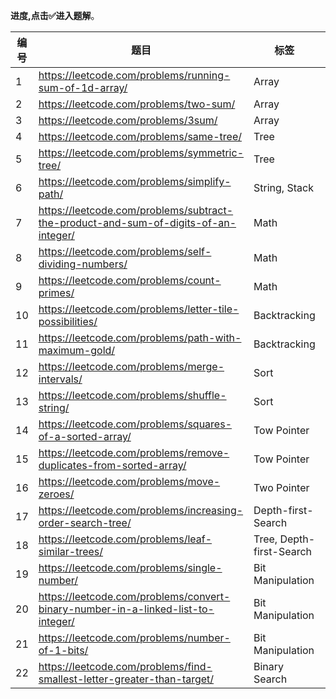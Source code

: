 **进度,点击✅进入题解**。

| 编号 | 题目                                                         | 标签                     | 难度   | 完成                                                         |
| ---- | ------------------------------------------------------------ | ------------------------ | ------ | ------------------------------------------------------------ |
| 1    | https://leetcode.com/problems/running-sum-of-1d-array/       | Array                    | easy   | [✅](Running_Sum_Of_1d_Array.go) |
| 2    | https://leetcode.com/problems/two-sum/                       | Array                    | easy   | [✅](Two_Sum.go) |
| 3    | https://leetcode.com/problems/3sum/                          | Array                    | medium | [✅](3_Sum.go)                                  |
| 4    | https://leetcode.com/problems/same-tree/                     | Tree                     | easy   | [✅](Same_tree.go) |
| 5    | https://leetcode.com/problems/symmetric-tree/                | Tree                     | easy   | [✅](Symmetric_tree.go) |
| 6    | https://leetcode.com/problems/simplify-path/                 | String, Stack            | medium |                                                              |
| 7    | https://leetcode.com/problems/subtract-the-product-and-sum-of-digits-of-an-integer/ | Math                     | easy   | [✅](SubtractTheProductAndSumOfDigitsOfAnInteger.go) |
| 8    | https://leetcode.com/problems/self-dividing-numbers/         | Math                     | easy   | [✅](Self_Dividing_Numbers.go)                                                             |
| 9    | https://leetcode.com/problems/count-primes/                  | Math                     | easy   | [✅](Count_Primes.go)                                                            |
| 10   | https://leetcode.com/problems/letter-tile-possibilities/     | Backtracking             | medium |                                                              |
| 11   | https://leetcode.com/problems/path-with-maximum-gold/        | Backtracking             | medium |                                                              |
| 12   | https://leetcode.com/problems/merge-intervals/               | Sort                     | medium |                                                              |
| 13   | https://leetcode.com/problems/shuffle-string/                | Sort                     | easy   | [✅](ShuffleString.go) |
| 14   | https://leetcode.com/problems/squares-of-a-sorted-array/     | Tow Pointer              | easy   | [✅](SquaresOfASortedArray.go)                                                             |
| 15   | https://leetcode.com/problems/remove-duplicates-from-sorted-array/ | Tow Pointer              | easy   |  [✅](RemoveDuplicatesFromSortedArray.go) |
| 16   | https://leetcode.com/problems/move-zeroes/                   | Two Pointer              | easy   | [✅](MoveZeroes.go) |
| 17   | https://leetcode.com/problems/increasing-order-search-tree/  | Depth-first-Search       | easy   | [✅](Increasing_Order_Search_Tree.go)                                                           |
| 18   | https://leetcode.com/problems/leaf-similar-trees/            | Tree, Depth-first-Search | easy   | [✅](LeafSimilarTrees.go)                                                            |
| 19   | https://leetcode.com/problems/single-number/                 | Bit Manipulation         | easy   | [✅](Single_Number.go)                                                             |
| 20   | https://leetcode.com/problems/convert-binary-number-in-a-linked-list-to-integer/ | Bit Manipulation         | easy   | [✅](Convert_Binary_Number_In_A_Linked_List_To_Integer.go)                                                           |
| 21   | https://leetcode.com/problems/number-of-1-bits/              | Bit Manipulation         | easy   | [✅](Number_Of_1_Bits.go)                                                             |
| 22   | https://leetcode.com/problems/find-smallest-letter-greater-than-target/ | Binary Search            | easy   | [✅](Find_Smallest_Letter_Greater_Than_Target.go)                                                             |
